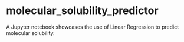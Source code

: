 # molecular_solubility_predictor
 A Jupyter notebook showcases the use of Linear Regression to predict molecular solubility.

